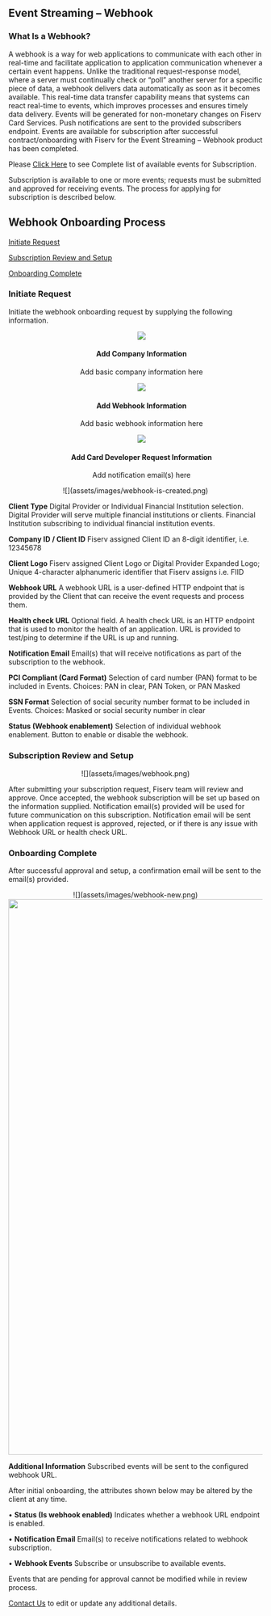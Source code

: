 ## Event Streaming – Webhook

### What Is a Webhook?
A webhook is a way for web applications to communicate with each other in real-time and facilitate application to application communication whenever a certain event happens. Unlike the traditional request-response model, where a server must continually check or “poll” another server for a specific piece of data, a webhook delivers data automatically as soon as it becomes available. This real-time data transfer capability means that systems can react real-time to events, which improves processes and ensures timely data delivery. Events will be generated for non-monetary changes on Fiserv Card Services. Push notifications are sent to the provided subscribers endpoint. Events are available for subscription after successful contract/onboarding with Fiserv for the Event Streaming – Webhook product has been completed. 

Please [Click Here](https://qa-developerstudio.fiserv.com/product/CardDeveloper/docs/?path=docs/webhook/cardactivation-1.0.0.md&branch=develop) to see Complete list of available events for Subscription.

Subscription is available to one or more events; requests must be submitted and approved for receiving events. The process for applying for subscription is described below. 

## Webhook Onboarding Process



<a href="#one">Initiate Request</a>

<a href="#two">Subscription Review and Setup</a>

<a href="#three">Onboarding Complete</a>

<h3 id="one">Initiate Request</h3>

Initiate the webhook onboarding request by supplying the following information.

<style>
.col-md-4 ul li {
    list-style: none;
}
</style>

<div class="row" style="text-align:center;" markdown=1>
<div class="col-md-4" markdown=1>

*   ![](assets/images/your-company-basic-information.png)
    
    #### Add Company Information
    
    Add basic company information here

</div>
<div class="col-md-4" markdown=1>

*   ![](assets/images/basic-webhook-information1.png)
    
    #### Add Webhook Information
    
    Add basic webhook information here

</div>
<div class="col-md-4" markdown=1>

*   ![](assets/images/card-developer-request-info2.png)
    
    #### Add Card Developer Request Information

    
    Add notification email(s) here
    
</div>
</div>
<div class="row" style="text-align:center;" markdown=1>
![](assets/images/webhook-is-created.png)
</div>

**Client Type** Digital Provider or Individual Financial Institution selection. Digital Provider will serve multiple financial institutions or clients. Financial Institution subscribing to individual financial institution events.

**Company ID / Client ID** Fiserv assigned Client ID an 8-digit identifier, i.e. 12345678

**Client Logo** Fiserv assigned Client Logo or Digital Provider Expanded Logo; Unique 4-character alphanumeric identifier that Fiserv assigns i.e. FIID

**Webhook URL** A webhook URL is a user-defined HTTP endpoint that is provided by the Client that can receive the event requests and process them.

**Health check URL** Optional field. A health check URL is an HTTP endpoint that is used to monitor the health of an application. URL is provided to test/ping to determine if the URL is up and running.

**Notification Email** Email(s) that will receive notifications as part of the subscription to the webhook.

**PCI Compliant (Card Format)** Selection of card number (PAN) format to be included in Events. Choices: PAN in clear, PAN Token, or PAN Masked

**SSN Format** Selection of social security number format to be included in Events. Choices: Masked or social security number in clear

**Status (Webhook enablement)** Selection of individual webhook enablement.  Button to enable or disable the webhook.

<h3 id="two">Subscription Review and Setup</h3>

<div class="row" style="text-align:center;" markdown=1>
![](assets/images/webhook.png)
 </div>


After submitting your subscription request, Fiserv team will review and approve. Once accepted, the webhook subscription will be set up based on the information supplied. Notification email(s) provided will be used for future communication on this subscription. Notification email will be sent when application request is approved, rejected, or if there is any issue with Webhook URL or health check URL.

<h3 id="three">Onboarding Complete</h3>

After successful approval and setup, a confirmation email will be sent to the email(s) provided. 

<div class="row" style="text-align:center;" markdown=1>
![](assets/images/webhook-new.png)
 </div>
<img src="/assets/images/webhook-new.png" width="800" height="1100">

**Additional Information**
Subscribed events will be sent to the configured webhook URL.

After initial onboarding, the attributes shown below may be altered by the client at any time.

  •	  **Status (Is webhook enabled)** Indicates whether a webhook URL endpoint is enabled.

  •	  **Notification Email** Email(s) to receive notifications related to webhook subscription.

  •	  **Webhook Events** Subscribe or unsubscribe to available events.

Events that are pending for approval cannot be modified while in review process.

[Contact Us](https://www.fiserv.com/en/about-fiserv/contact-us.html) to edit or update any additional details.


